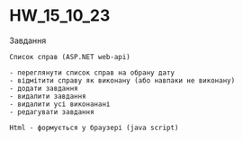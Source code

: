 # HW_15_10_23
Завдання

    Список справ (ASP.NET web-api)

    - переглянути список справ на обрану дату
    - відмітити справу як виконану (або навпаки не виконану)
    - додати завдання
    - видалити завдання
    - видалити усі виконанані
    - редагувати завдання

    Html - формується у браузері (java script)
